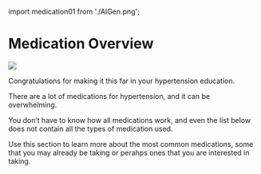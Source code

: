 import medication01 from './AIGen.png';

# Medication Overview

<img src={medication01} />

Congratulations for making it this far in your hypertension education.

There are a lot of medications for hypertension, and it can be overwhelming.

You don’t have to know how all medications work, and even the list below does not contain all the types of medication used.

Use this section to learn more about the most common medications, some that you may already be taking or perahps ones that you are interested in taking.
